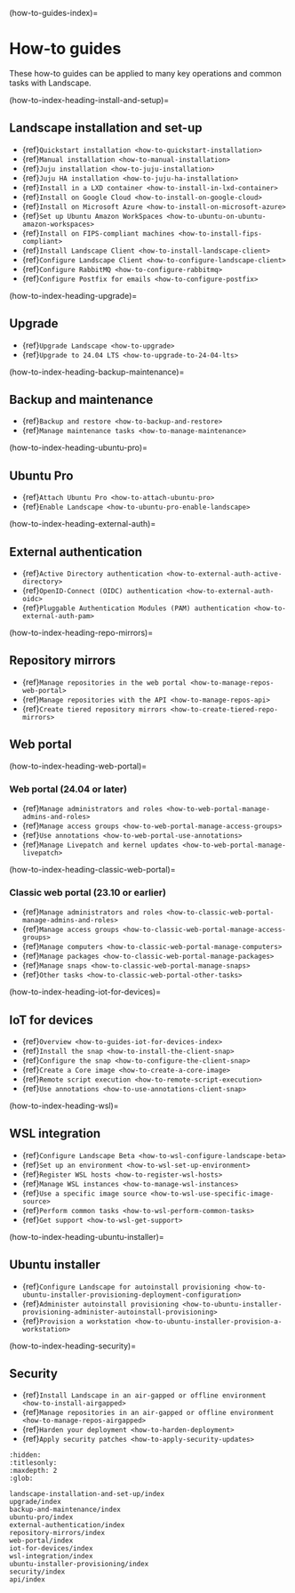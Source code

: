 (how-to-guides-index)=
# How-to guides

These how-to guides can be applied to many key operations and common tasks with Landscape.

(how-to-index-heading-install-and-setup)=
## Landscape installation and set-up

- {ref}`Quickstart installation <how-to-quickstart-installation>`
- {ref}`Manual installation <how-to-manual-installation>`
- {ref}`Juju installation <how-to-juju-installation>`
- {ref}`Juju HA installation <how-to-juju-ha-installation>`
- {ref}`Install in a LXD container <how-to-install-in-lxd-container>`
- {ref}`Install on Google Cloud <how-to-install-on-google-cloud>`
- {ref}`Install on Microsoft Azure <how-to-install-on-microsoft-azure>`
- {ref}`Set up Ubuntu Amazon WorkSpaces <how-to-ubuntu-on-ubuntu-amazon-workspaces>`
- {ref}`Install on FIPS-compliant machines <how-to-install-fips-compliant>`
- {ref}`Install Landscape Client <how-to-install-landscape-client>`
- {ref}`Configure Landscape Client <how-to-configure-landscape-client>`
- {ref}`Configure RabbitMQ <how-to-configure-rabbitmq>`
- {ref}`Configure Postfix for emails <how-to-configure-postfix>`

(how-to-index-heading-upgrade)=
## Upgrade

- {ref}`Upgrade Landscape <how-to-upgrade>`
- {ref}`Upgrade to 24.04 LTS <how-to-upgrade-to-24-04-lts>`

(how-to-index-heading-backup-maintenance)=
## Backup and maintenance

- {ref}`Backup and restore <how-to-backup-and-restore>`
- {ref}`Manage maintenance tasks <how-to-manage-maintenance>`

(how-to-index-heading-ubuntu-pro)=
## Ubuntu Pro

- {ref}`Attach Ubuntu Pro <how-to-attach-ubuntu-pro>`
- {ref}`Enable Landscape <how-to-ubuntu-pro-enable-landscape>`

(how-to-index-heading-external-auth)=
## External authentication

- {ref}`Active Directory authentication <how-to-external-auth-active-directory>`
- {ref}`OpenID-Connect (OIDC) authentication <how-to-external-auth-oidc>`
- {ref}`Pluggable Authentication Modules (PAM) authentication <how-to-external-auth-pam>`

(how-to-index-heading-repo-mirrors)=
## Repository mirrors

- {ref}`Manage repositories in the web portal <how-to-manage-repos-web-portal>`
- {ref}`Manage repositories with the API <how-to-manage-repos-api>`
- {ref}`Create tiered repository mirrors <how-to-create-tiered-repo-mirrors>`

## Web portal

(how-to-index-heading-web-portal)=
### Web portal (24.04 or later)

- {ref}`Manage administrators and roles <how-to-web-portal-manage-admins-and-roles>`
- {ref}`Manage access groups <how-to-web-portal-manage-access-groups>`
- {ref}`Use annotations <how-to-web-portal-use-annotations>`
- {ref}`Manage Livepatch and kernel updates <how-to-web-portal-manage-livepatch>`

(how-to-index-heading-classic-web-portal)=
### Classic web portal (23.10 or earlier)

- {ref}`Manage administrators and roles <how-to-classic-web-portal-manage-admins-and-roles>`
- {ref}`Manage access groups <how-to-classic-web-portal-manage-access-groups>`
- {ref}`Manage computers <how-to-classic-web-portal-manage-computers>`
- {ref}`Manage packages <how-to-classic-web-portal-manage-packages>`
- {ref}`Manage snaps <how-to-classic-web-portal-manage-snaps>`
- {ref}`Other tasks <how-to-classic-web-portal-other-tasks>`

(how-to-index-heading-iot-for-devices)=
## IoT for devices

- {ref}`Overview <how-to-guides-iot-for-devices-index>`
- {ref}`Install the snap <how-to-install-the-client-snap>`
- {ref}`Configure the snap <how-to-configure-the-client-snap>`
- {ref}`Create a Core image <how-to-create-a-core-image>`
- {ref}`Remote script execution <how-to-remote-script-execution>`
- {ref}`Use annotations <how-to-use-annotations-client-snap>`

(how-to-index-heading-wsl)=
## WSL integration

- {ref}`Configure Landscape Beta <how-to-wsl-configure-landscape-beta>`
- {ref}`Set up an environment <how-to-wsl-set-up-environment>`
- {ref}`Register WSL hosts <how-to-register-wsl-hosts>`
- {ref}`Manage WSL instances <how-to-manage-wsl-instances>`
- {ref}`Use a specific image source <how-to-wsl-use-specific-image-source>`
- {ref}`Perform common tasks <how-to-wsl-perform-common-tasks>`
- {ref}`Get support <how-to-wsl-get-support>`

(how-to-index-heading-ubuntu-installer)=
## Ubuntu installer

- {ref}`Configure Landscape for autoinstall provisioning <how-to-ubuntu-installer-provisioning-deployment-configuration>`
- {ref}`Administer autoinstall provisioning <how-to-ubuntu-installer-provisioning-administer-autoinstall-provisioning>`
- {ref}`Provision a workstation <how-to-ubuntu-installer-provision-a-workstation>`

(how-to-index-heading-security)=
## Security

- {ref}`Install Landscape in an air-gapped or offline environment <how-to-install-airgapped>`
- {ref}`Manage repositories in an air-gapped or offline environment <how-to-manage-repos-airgapped>`
- {ref}`Harden your deployment <how-to-harden-deployment>`
- {ref}`Apply security patches <how-to-apply-security-updates>`

```{toctree}
:hidden:
:titlesonly:
:maxdepth: 2
:glob:

landscape-installation-and-set-up/index
upgrade/index
backup-and-maintenance/index
ubuntu-pro/index
external-authentication/index
repository-mirrors/index
web-portal/index
iot-for-devices/index
wsl-integration/index
ubuntu-installer-provisioning/index
security/index
api/index
```
